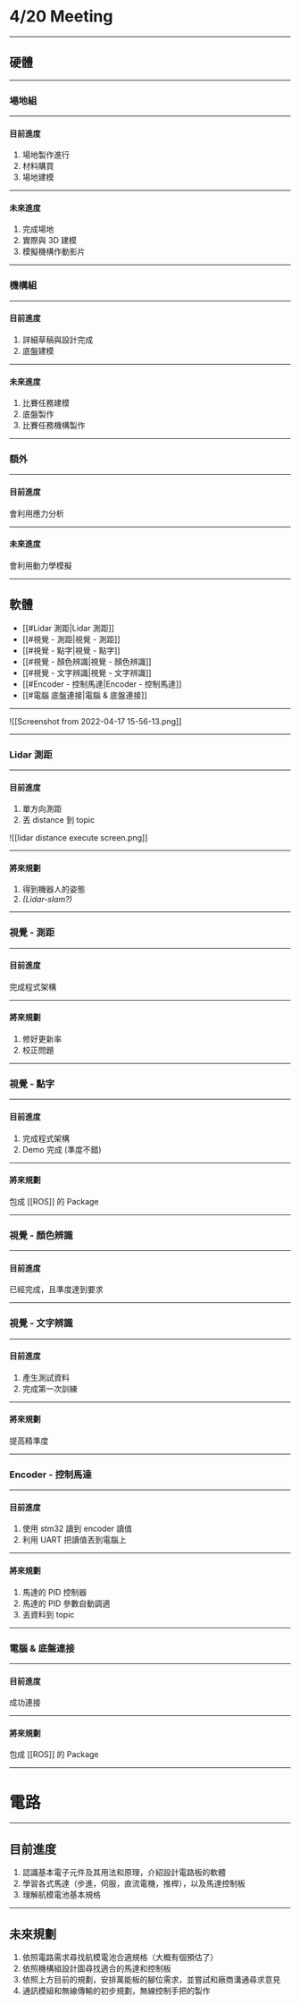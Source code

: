 # 4/20 Meeting

---

## 硬體

---

### 場地組

---

#### 目前進度

1. 場地製作進行
2. 材料購買
3. 場地建模

---

#### 未來進度

1. 完成場地
2. 實際與 3D 建模
3. 模擬機構作動影片

---

### 機構組

---

#### 目前進度

1. 詳細草稿與設計完成
2. 底盤建模

---

#### 未來進度

1. 比賽任務建模
2. 底盤製作
3. 比賽任務機構製作

---

### 額外

---

#### 目前進度

會利用應力分析

---

#### 未來進度

會利用動力學模擬

---

## 軟體

- [[#Lidar 測距|Lidar 測距]]
- [[#視覺 - 測距|視覺 - 測距]]
- [[#視覺 - 點字|視覺 - 點字]]
- [[#視覺 - 顏色辨識|視覺 - 顏色辨識]]
- [[#視覺 - 文字辨識|視覺 - 文字辨識]]
- [[#Encoder - 控制馬達|Encoder - 控制馬達]]
- [[#電腦 底盤連接|電腦 & 底盤連接]]

---

![[Screenshot from 2022-04-17 15-56-13.png]]

---

### Lidar 測距

---

#### 目前進度

1. 單方向測距
2. 丟 distance 到 topic


![[lidar distance execute screen.png]]

---

#### 將來規劃

1. 得到機器人的姿態
2. *(Lidar-slam?)*

---

### 視覺 - 測距

---

#### 目前進度

完成程式架構

---

#### 將來規劃

1. 修好更新率
2. 校正問題

---

### 視覺 - 點字

---

#### 目前進度

1. 完成程式架構
2. Demo 完成 (準度不錯)

---

#### 將來規劃

包成 [[ROS]] 的 Package

---

### 視覺 - 顏色辨識

---

#### 目前進度

已經完成，且準度達到要求

---

### 視覺 - 文字辨識

---

#### 目前進度

1. 產生測試資料
2. 完成第一次訓練

---

#### 將來規劃

提高精準度

---

### Encoder - 控制馬達

---

#### 目前進度

1. 使用 stm32 讀到 encoder 讀值
2. 利用 UART 把讀值丟到電腦上

---

#### 將來規劃

1. 馬達的 PID 控制器
2. 馬達的 PID 參數自動調適
3. 丟資料到 topic

---

### 電腦 & 底盤連接

---

#### 目前進度

成功連接

---

#### 將來規劃

包成 [[ROS]] 的 Package

---

# 電路

---

## 目前進度

1. 認識基本電子元件及其用法和原理，介紹設計電路板的軟體
2. 學習各式馬達（步進，伺服，直流電機，推桿），以及馬達控制板
3. 理解航模電池基本規格

---

## 未來規劃

1. 依照電路需求尋找航模電池合適規格（大概有個預估了）
2. 依照機構組設計圖尋找適合的馬達和控制板
3. 依照上方目前的規劃，安排萬能板的腳位需求，並嘗試和廠商溝通尋求意見
4. 通訊模組和無線傳輸的初步規劃，無線控制手把的製作